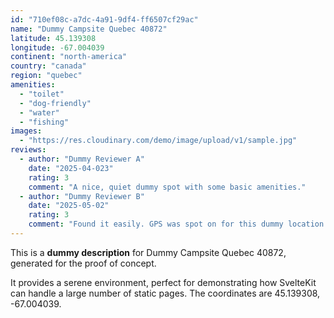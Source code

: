 ```yaml
---
id: "710ef08c-a7dc-4a91-9df4-ff6507cf29ac"
name: "Dummy Campsite Quebec 40872"
latitude: 45.139308
longitude: -67.004039
continent: "north-america"
country: "canada"
region: "quebec"
amenities:
  - "toilet"
  - "dog-friendly"
  - "water"
  - "fishing"
images:
  - "https://res.cloudinary.com/demo/image/upload/v1/sample.jpg"
reviews:
  - author: "Dummy Reviewer A"
    date: "2025-04-023"
    rating: 3
    comment: "A nice, quiet dummy spot with some basic amenities."
  - author: "Dummy Reviewer B"
    date: "2025-05-02"
    rating: 3
    comment: "Found it easily. GPS was spot on for this dummy location."
---
```


This is a **dummy description** for Dummy Campsite Quebec 40872, generated for the proof of concept.

It provides a serene environment, perfect for demonstrating how SvelteKit can handle a large number of static pages. The coordinates are 45.139308, -67.004039.
